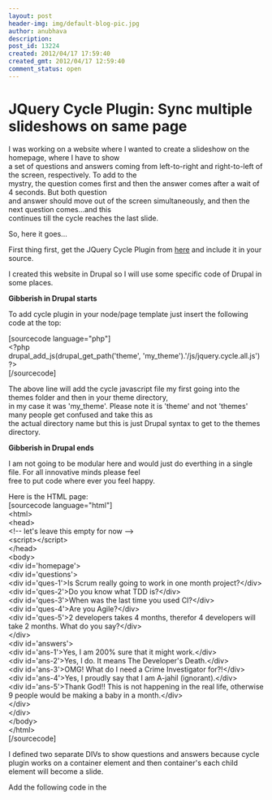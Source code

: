 ```yaml
---
layout: post
header-img: img/default-blog-pic.jpg
author: anubhava
description: 
post_id: 13224
created: 2012/04/17 17:59:40
created_gmt: 2012/04/17 12:59:40
comment_status: open
---
```


# JQuery Cycle Plugin: Sync multiple slideshows on same page

I was working on a website where I wanted to create a slideshow on the homepage, where I have to show  
a set of questions and answers coming from left-to-right and right-to-left of the screen, respectively. To add to the  
mystry, the question comes first and then the answer comes after a wait of 4 seconds. But both question  
and answer should move out of the screen simultaneously, and then the next question comes...and this  
continues till the cycle reaches the last slide.

So, here it goes...  


First thing first, get the JQuery Cycle Plugin from [here][1] and include it in your source.

I created this website in Drupal so I will use some specific code of Drupal in some places.

**Gibberish in Drupal starts**

To add cycle plugin in your node/page template just insert the following code at the top:

[sourcecode language="php"]<br /> &lt;?php<br /> drupal_add_js(drupal_get_path('theme', 'my_theme').'/js/jquery.cycle.all.js')<br /> ?&gt;<br /> [/sourcecode]

The above line will add the cycle javascript file my first going into the themes folder and then in your theme directory,  
in my case it was 'my_theme'. Please note it is 'theme' and not 'themes' many people get confused and take this as  
the actual directory name but this is just Drupal syntax to get to the themes directory.

**Gibberish in Drupal ends**

I am not going to be modular here and would just do everthing in a single file. For all innovative minds please feel  
free to put code where ever you feel happy.

Here is the HTML page:  
[sourcecode language="html"]<br /> &lt;html&gt;<br /> &lt;head&gt;<br /> &lt;!-- let's leave this empty for now --&gt;<br /> &lt;script&gt;&lt;/script&gt;<br /> &lt;/head&gt;<br /> &lt;body&gt;<br /> &lt;div id='homepage'&gt;<br /> &lt;div id='questions'&gt;<br /> &lt;div id='ques-1'&gt;Is Scrum really going to work in one month project?&lt;/div&gt;<br /> &lt;div id='ques-2'&gt;Do you know what TDD is?&lt;/div&gt;<br /> &lt;div id='ques-3'&gt;When was the last time you used CI?&lt;/div&gt;<br /> &lt;div id='ques-4'&gt;Are you Agile?&lt;/div&gt;<br /> &lt;div id='ques-5'&gt;2 developers takes 4 months, therefor 4 developers will take 2 months. What do you say?&lt;/div&gt;<br /> &lt;/div&gt;<br /> &lt;div id='answers'&gt;<br /> &lt;div id='ans-1'&gt;Yes, I am 200% sure that it might work.&lt;/div&gt;<br /> &lt;div id='ans-2'&gt;Yes, I do. It means The Developer's Death.&lt;/div&gt;<br /> &lt;div id='ans-3'&gt;OMG! What do I need a Crime Investigator for?!&lt;/div&gt;<br /> &lt;div id='ans-4'&gt;Yes, I proudly say that I am A-jahil (ignorant).&lt;/div&gt;<br /> &lt;div id='ans-5'&gt;Thank God!! This is not happening in the real life, otherwise 9 people would be making a baby in a month.&lt;/div&gt;<br /> &lt;/div&gt;<br /> &lt;/div&gt;<br /> &lt;/body&gt;<br /> &lt;/html&gt;<br /> [/sourcecode]

I defined two separate DIVs to show questions and answers because cycle plugin works on a container element and then container's each child element will become a slide.

Add the following code in the <script> tag:

[sourcecode language="javascript"]<br /> jQuery(window).bind(&quot;load&quot;, function() {</p> <p> jQuery('#questions').cycle({<br /> fx : 'scrollRight', // scroll left-to-right<br /> speed : 'slow',<br /> timeoutFn : calculateTimeout, // described below<br /> nowrap : true, // stop slideshow after the last slide<br /> })<br /> jQuery('#answers').cycle({<br /> fx : 'scrollLeft', // scroll right-to-left<br /> speed : 'slow',<br /> timeoutFn : calculateTimeoutAnswers, // described below<br /> nowrap : true<br /> })<br /> });<br /> [/sourcecode]

and here are the timeout functions:

[sourcecode language="javascript"]<br /> var timeouts = [9, 9, 9, 9, 9];<br /> function calculateTimeout(currElement, nextElement, opts, isForward) {<br /> var index = opts.currSlide;<br /> return timeouts[index] * 1000;<br /> } </p> <p>var timeoutsAnswers = // explained below ;<br /> function calculateTimeoutAnswers(currElement, nextElement, opts, isForward) {<br /> var index = opts.currSlide;<br /> return timeoutsAnswers[index] * 1000;<br /> }<br /> [/sourcecode]

I created these to set a delay for each slide and left enough delay, or 4 sec, to display the questions' corresponding answer.

But the tricky part is that we should slide out both question and answer at the same time. I tried to set different intervals  
for each answer slide but all in vain, spent a few hous googling and on calcuator/paper trying to figure out a formula to  
do the trick. But then it hit-me!! 

Why not add some dummy child elements to 'answers' container or what I called them 'delay' elements!!

Hence the HTML for anwers container became:  
[sourcecode language="html"]<br /> &lt;div id='answers'&gt;<br /> &lt;div class='delay'&gt;&lt;/div&gt;<br /> &lt;div id='ans-1'&gt;Yes, I am 200% sure that it might work.&lt;/div&gt;<br /> &lt;div class='delay'&gt;&lt;/div&gt;<br /> &lt;div id='ans-2'&gt;Yes, I do. It means The Developer's Death.&lt;/div&gt;<br /> &lt;div class='delay'&gt;&lt;/div&gt;<br /> &lt;div id='ans-3'&gt;OMG! What do I need a Crime Investigator for?!&lt;/div&gt;<br /> &lt;div class='delay'&gt;&lt;/div&gt;<br /> &lt;div id='ans-4'&gt;Yes, I proudly say that I am A-jahil (ignorant).&lt;/div&gt;<br /> &lt;div class='delay'&gt;&lt;/div&gt;<br /> &lt;div id='ans-5'&gt;Thank God!! This is not happening in the real life, otherwise 9 people would be making a baby in a month.&lt;/div&gt;<br /> &lt;/div&gt;<br /> [/sourcecode]

and the timeoutAnswers array became:

[sourcecode language="javascript"]<br /> // do some hit-n-trail because the slide out time for both questions and answers<br /> // will not be exactly same even though we set it to 4+5=9 sec<br /> // you may need to change 5 to something like 4.6 or less.<br /> var timeoutsAnswers = [4, 5, 4, 5, 4, 5, 4, 5, 4, 5]<br /> [/sourcecode]

Here is the full HTML:

[sourcecode language="html"]<br /> &lt;html&gt;<br /> &lt;head&gt;<br /> &lt;!-- add jquery and cycle plugins --&gt;<br /> &lt;script type='text/javascript'&gt;<br /> jQuery(window).bind(&quot;load&quot;, function() {</p> <p> jQuery('#questions').cycle({<br /> fx : 'scrollRight', // scroll left-to-right<br /> speed : 'slow',<br /> timeoutFn : calculateTimeout, // described below<br /> nowrap : true, // stop slideshow after the last slide<br /> })<br /> jQuery('#answers').cycle({<br /> fx : 'scrollLeft', // scroll right-to-left<br /> speed : 'slow',<br /> timeoutFn : calculateTimeoutAnswers, // described below<br /> nowrap : true<br /> })<br /> });</p> <p> var timeouts = [9, 9, 9, 9, 9];<br /> function calculateTimeout(currElement, nextElement, opts, isForward) {<br /> var index = opts.currSlide;<br /> return timeouts[index

   [1]: http://jquery.malsup.com/cycle/